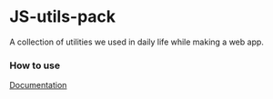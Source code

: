 # JS-utils-pack
A collection of utilities we used in daily life while making a web app.

### How to use
[Documentation](https://sonukr.github.io/JS-Utils/docs/index.html)
